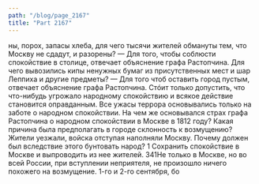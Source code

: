 ```yaml
---
path: "/blog/page_2167"
title: "Part 2167"
---
```


ны, порох, запасы хлеба, для чего тысячи жителей обмануты тем, что Москву не сдадут, и разорены? — Для того, чтобы соблюсти спокойствие в столице, отвечает объяснение графа Растопчина. Для чего вывозились кипы ненужных бумаг из присутственных мест и шар Леппиха и другие предметы? — Для того чтоб оставить город пустым, отвечает объяснение графа Растопчина. Стóит только допустить, что что-нибудь угрожало народному спокойствию и всякое действие становится оправданным.
Все ужасы террора основывались только на заботе о народном спокойствии.
На чем же основывался страх графа Растопчина о народном спокойствии в Москве в 1812 году? Какая причина была предполагать в городе склонность к возмущению? Жители уезжали, войска отступая наполняли Москву. Почему должен был вследствие этого бунтовать народ?
1 Сохранить спокойствие в Москве и выпроводить из нее жителей.
341Не только в Москве, но во всей России, при вступлении неприятеля, не произошло ничего похожего на возмущение. 1-го и 2-го сентября, бо
